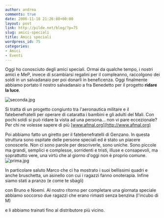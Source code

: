 ```yaml
---
author: andrea
comments: true
date: 2006-11-18 21:26:08+00:00
layout: post
link: http://pilde.net/blog/?p=75
slug: amici-speciali
title: Amici speciali
wordpress_id: 75
categories:
- Amici
- Eventi
---
```


Oggi ho conosciuto degli amici speciali. Ormai da qualche tempo, i nostri amici e MeP, invece di scambiarsi regalini per il compleanno, raccolgono dei soldi in un salvadanaio per poi donarli in beneficenza. Oggi finalmente abbiamo portato il nostro salvadanaio a fra Benedetto per il progetto **ridare la luce**.

![seconda.jpg]({{baseurl}}/uploads/2006/11/seconda.jpg)




Si tratta di un progetto congiunto tra l'aeronautica militare e il fatebenefratelli per operare di cataratta i bambini e gli adulti del  Mali. Con pochi soldi si può ridare la vista ad una persona... non vi pare eccezionale?  Per chi ne volesse sapere di più [www.afmal.org](http://www.afmal.org)



Poi abbiamo fatto un giretto per il fatebenefratelli di Genzano. In questa struttura sono ospitate delle persone speciali ed è stato un piacere conoscerle. Non ci sono parole per descriverle, sono uniche. Sono piccole ma grandi, semplici e complesse, sorridenti e tristi, illuse e consapevoli, ma soprattutto vere, una virtù che al giorno d'oggi non è proprio comune.
![prima.jpg]({{baseurl}}/uploads/2006/11/prima.jpg)




In particolare saluto Marco che ci ha mostrato i suoi bellissimi quadri e anche bruschetta, un asinello con cui i ragazzi fanno onoterapia. Infine siamo stati a pranzo (e come te sbagli)


 con Bruno e Noemi. Al nostro ritorno per completare una giornata speciale abbiamo soccorso due ragazzi che erano rimasti senza benzina (l'incubo di M)


 e li abbiamo trainati fino al distributore più vicino.
